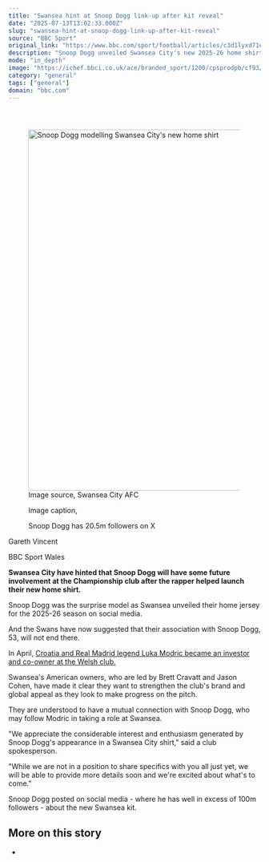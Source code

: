 ```yaml
---
title: "Swansea hint at Snoop Dogg link-up after kit reveal"
date: "2025-07-13T13:02:33.000Z"
slug: "swansea-hint-at-snoop-dogg-link-up-after-kit-reveal"
source: "BBC Sport"
original_link: "https://www.bbc.com/sport/football/articles/c3d1lyxd71eo"
description: "Snoop Dogg unveiled Swansea City's new 2025-26 home shirt on social media, and the Swans have suggested the rapper could have some future involvement at the Championship club."
mode: "in_depth"
image: "https://ichef.bbci.co.uk/ace/branded_sport/1200/cpsprodpb/cf93/live/bd696de0-5fe8-11f0-b5c5-012c5796682d.jpg"
category: "general"
tags: ["general"]
domain: "bbc.com"
---
```

<div id="readability-page-1" class="page"><article id="urn-bbc-ares--article-c3d1lyxd71eo"><header data-component="headline-block"></header><div data-component="image-block"><figure><p><span><picture><source srcset="https://ichef.bbci.co.uk/ace/standard/240/cpsprodpb/cf93/live/bd696de0-5fe8-11f0-b5c5-012c5796682d.jpg.webp 240w, https://ichef.bbci.co.uk/ace/standard/320/cpsprodpb/cf93/live/bd696de0-5fe8-11f0-b5c5-012c5796682d.jpg.webp 320w, https://ichef.bbci.co.uk/ace/standard/480/cpsprodpb/cf93/live/bd696de0-5fe8-11f0-b5c5-012c5796682d.jpg.webp 480w, https://ichef.bbci.co.uk/ace/standard/624/cpsprodpb/cf93/live/bd696de0-5fe8-11f0-b5c5-012c5796682d.jpg.webp 624w, https://ichef.bbci.co.uk/ace/standard/800/cpsprodpb/cf93/live/bd696de0-5fe8-11f0-b5c5-012c5796682d.jpg.webp 800w, https://ichef.bbci.co.uk/ace/standard/976/cpsprodpb/cf93/live/bd696de0-5fe8-11f0-b5c5-012c5796682d.jpg.webp 976w" type="image/webp"><img alt="Snoop Dogg modelling Swansea City's new home shirt" src="https://ichef.bbci.co.uk/ace/standard/1280/cpsprodpb/cf93/live/bd696de0-5fe8-11f0-b5c5-012c5796682d.jpg" srcset="https://ichef.bbci.co.uk/ace/standard/240/cpsprodpb/cf93/live/bd696de0-5fe8-11f0-b5c5-012c5796682d.jpg 240w, https://ichef.bbci.co.uk/ace/standard/320/cpsprodpb/cf93/live/bd696de0-5fe8-11f0-b5c5-012c5796682d.jpg 320w, https://ichef.bbci.co.uk/ace/standard/480/cpsprodpb/cf93/live/bd696de0-5fe8-11f0-b5c5-012c5796682d.jpg 480w, https://ichef.bbci.co.uk/ace/standard/624/cpsprodpb/cf93/live/bd696de0-5fe8-11f0-b5c5-012c5796682d.jpg 624w, https://ichef.bbci.co.uk/ace/standard/800/cpsprodpb/cf93/live/bd696de0-5fe8-11f0-b5c5-012c5796682d.jpg 800w, https://ichef.bbci.co.uk/ace/standard/976/cpsprodpb/cf93/live/bd696de0-5fe8-11f0-b5c5-012c5796682d.jpg 976w" width="1280" height="720"></picture></span><span role="text"><span>Image source, </span>Swansea City AFC</span></p><figcaption><span>Image caption, </span><p>Snoop Dogg has 20.5m followers on X</p></figcaption></figure></div><div data-component="byline-block"><p>Gareth Vincent</p><p>BBC Sport Wales</p></div><div data-component="text-block"><p><b>Swansea City have hinted that Snoop Dogg will have some future involvement at the Championship club after the rapper helped launch their new home shirt.</b></p><p>Snoop Dogg was the surprise model as Swansea unveiled their home jersey for the 2025-26 season on social media.</p><p>And the Swans have now suggested that their association with Snoop Dogg, 53, will not end there.</p><p>In April, <a href="https://www.bbc.com/sport/football/articles/c3d1lyxd71eo">Croatia and Real Madrid legend Luka Modric became an investor and co-owner at the Welsh club.</a></p><p>Swansea's American owners, who are led by Brett Cravatt and Jason Cohen, have made it clear they want to strengthen the club's brand and global appeal as they look to make progress on the pitch.</p><p>They are understood to have a mutual connection with Snoop Dogg, who may follow Modric in taking a role at Swansea.</p><p>"We appreciate the considerable interest and enthusiasm generated by Snoop Dogg's appearance in a Swansea City shirt," said a club spokesperson.</p><p>"While we are not in a position to share specifics with you all just yet, we will be able to provide more details soon and we're excited about what's to come."</p><p>Snoop Dogg posted on social media - where he has well in excess of 100m followers - about the new Swansea kit.</p></div><section data-component="links-block"><p><h2 type="normal">More on this story</h2></p><ul role="list"><li></li></ul></section></article></div>